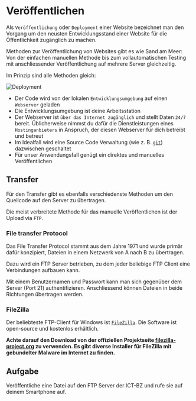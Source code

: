 # Veröffentlichen

Als `Veröffentlichung` oder `Deployment` einer Website bezeichnet man den Vorgang um den neusten Entwicklungsstand einer Website für die Öffentlichkeit zugänglich zu machen.

Methoden zur Veröffentlichung von Websites gibt es wie Sand am Meer: Von der einfachen manuellen Methode bis zum vollautomatischen Testing mit anschliessender Veröffentlichung auf mehrere Server gleichzeitig.

Im Prinzip sind alle Methoden gleich:

![Deployment](./src/schema.png)

* Der Code wird von der lokalen `Entwicklungsumgebung` auf einen `Webserver` geladen
* Die Entwicklungsumgebung ist deine Arbeitsstation
* Der Webserver ist `über das Internet zugänglich` und stellt Daten `24/7` bereit. Üblicherweise nimmst du dafür die Dienstleistungen eines `Hostinganbieters` in Anspruch, der diesen Webserver für dich betreibt und betreut
* Im Idealfall wird eine Source Code Verwaltung (wie z. B. [`git`](https://git-scm.com/)) dazwischen geschaltet
* Für unser Anwendungsfall genügt ein direktes und manuelles Veröffentlichen

## Transfer

Für den Transfer gibt es ebenfalls verschiedenste Methoden um den Quellcode auf den Server zu übertragen. 

Die meist verbreitete Methode für das manuelle Veröffentlichen ist der Upload via `FTP`.

### File transfer Protocol

Das File Transfer Protocol stammt aus dem Jahre 1971 und wurde primär dafür konzipiert, Dateien in einem Netzwerk von A nach B zu übertragen.

Dazu wird ein FTP Server betrieben, zu dem jeder beliebige FTP Client eine Verbindungen aufbauen kann.

Mit einem Benutzernamen und Passwort kann man sich gegenüber dem Server (Port 21) authentifizieren. Anschliessend können Dateien in beide Richtungen übertragen werden.

### FileZilla

Der beliebteste FTP-Client für Windows ist [`FileZilla`](https://filezilla-project.org/). Die Software ist open-source und kostenlos erhältlich. 

**Achte darauf den Download von der offiziellen Projektseite [filezilla-project.org](https://filezilla-project.org) zu verwenden. Es gibt diverse Installer für FileZilla mit gebundelter Malware im Internet zu finden.**

## Aufgabe

Veröffentliche eine Datei auf den FTP Server der ICT-BZ und rufe sie auf deinem Smartphone auf.